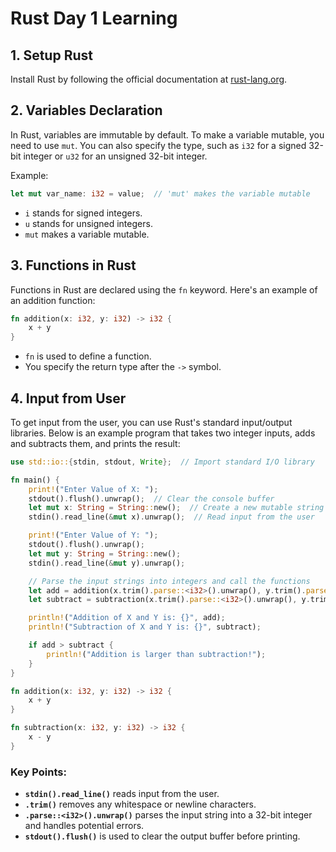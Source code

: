 # Rust Day 1 Learning

## 1. Setup Rust
Install Rust by following the official documentation at [rust-lang.org](https://www.rust-lang.org/).

## 2. Variables Declaration
In Rust, variables are immutable by default. To make a variable mutable, you need to use `mut`. You can also specify the type, such as `i32` for a signed 32-bit integer or `u32` for an unsigned 32-bit integer.

Example:
```rust
let mut var_name: i32 = value;  // 'mut' makes the variable mutable
```

- `i` stands for signed integers.
- `u` stands for unsigned integers.
- `mut` makes a variable mutable.

## 3. Functions in Rust
Functions in Rust are declared using the `fn` keyword. Here's an example of an addition function:

```rust
fn addition(x: i32, y: i32) -> i32 {
    x + y
}
```

- `fn` is used to define a function.
- You specify the return type after the `->` symbol.

## 4. Input from User
To get input from the user, you can use Rust's standard input/output libraries. Below is an example program that takes two integer inputs, adds and subtracts them, and prints the result:

```rust
use std::io::{stdin, stdout, Write};  // Import standard I/O library

fn main() {
    print!("Enter Value of X: ");
    stdout().flush().unwrap();  // Clear the console buffer
    let mut x: String = String::new();  // Create a new mutable string
    stdin().read_line(&mut x).unwrap();  // Read input from the user

    print!("Enter Value of Y: ");
    stdout().flush().unwrap();
    let mut y: String = String::new();
    stdin().read_line(&mut y).unwrap();

    // Parse the input strings into integers and call the functions
    let add = addition(x.trim().parse::<i32>().unwrap(), y.trim().parse::<i32>().unwrap());
    let subtract = subtraction(x.trim().parse::<i32>().unwrap(), y.trim().parse::<i32>().unwrap());

    println!("Addition of X and Y is: {}", add);
    println!("Subtraction of X and Y is: {}", subtract);

    if add > subtract {
        println!("Addition is larger than subtraction!");
    }
}

fn addition(x: i32, y: i32) -> i32 {
    x + y
}

fn subtraction(x: i32, y: i32) -> i32 {
    x - y
}
```

### Key Points:
- **`stdin().read_line()`** reads input from the user.
- **`.trim()`** removes any whitespace or newline characters.
- **`.parse::<i32>().unwrap()`** parses the input string into a 32-bit integer and handles potential errors.
- **`stdout().flush()`** is used to clear the output buffer before printing.
